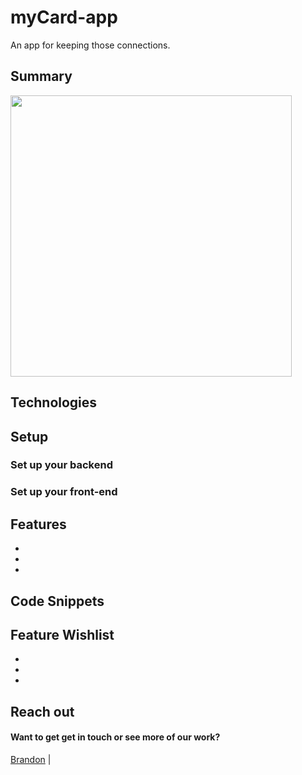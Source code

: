
# myCard-app

An app for keeping those connections.

## Summary

 <img src='https://loom.com/share/a41bc86e18824c5285256de1c4698006' height='450'>

## Technologies



## Setup

### Set up your backend

### Set up your front-end

## Features

-
-
-

## Code Snippets

## Feature Wishlist

-
-
-

## Reach out

#### Want to get get in touch or see more of our work?

[Brandon](https://github.com/brandonefields) |
